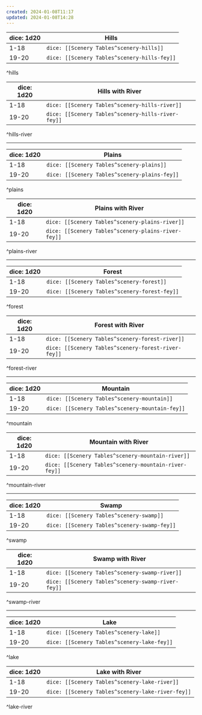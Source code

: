 ```yaml
---
created: 2024-01-08T11:17
updated: 2024-01-08T14:28
---
```


| dice: 1d20 | Hills |
| ---- | ---- |
| 1-18 | `dice: [[Scenery Tables^scenery-hills]]` |
| 19-20 | `dice: [[Scenery Tables^scenery-hills-fey]]` |
^hills

| dice: 1d20 | Hills with River |
| ---- | ---- |
| 1-18 | `dice: [[Scenery Tables^scenery-hills-river]]` |
| 19-20 | `dice: [[Scenery Tables^scenery-hills-river-fey]]` |
^hills-river

---

| dice: 1d20 | Plains |
| ---- | ---- |
| 1-18 | `dice: [[Scenery Tables^scenery-plains]]` |
| 19-20 | `dice: [[Scenery Tables^scenery-plains-fey]]` |
^plains

| dice: 1d20 | Plains with River |
| ---- | ---- |
| 1-18 | `dice: [[Scenery Tables^scenery-plains-river]]` |
| 19-20 | `dice: [[Scenery Tables^scenery-plains-river-fey]]` |
^plains-river

---

| dice: 1d20 | Forest |
| ---- | ---- |
| 1-18 | `dice: [[Scenery Tables^scenery-forest]]` |
| 19-20 | `dice: [[Scenery Tables^scenery-forest-fey]]` |
^forest

| dice: 1d20 | Forest with River |
| ---- | ---- |
| 1-18 | `dice: [[Scenery Tables^scenery-forest-river]]` |
| 19-20 | `dice: [[Scenery Tables^scenery-forest-river-fey]]` |
^forest-river

---

| dice: 1d20 | Mountain |
| ---- | ---- |
| 1-18 | `dice: [[Scenery Tables^scenery-mountain]]` |
| 19-20 | `dice: [[Scenery Tables^scenery-mountain-fey]]` |
^mountain

| dice: 1d20 | Mountain with River |
| ---- | ---- |
| 1-18 | `dice: [[Scenery Tables^scenery-mountain-river]]` |
| 19-20 | `dice: [[Scenery Tables^scenery-mountain-river-fey]]` |
^mountain-river

---

| dice: 1d20 | Swamp |
| ---- | ---- |
| 1-18 | `dice: [[Scenery Tables^scenery-swamp]]` |
| 19-20 | `dice: [[Scenery Tables^scenery-swamp-fey]]` |
^swamp

| dice: 1d20 | Swamp with River |
| ---- | ---- |
| 1-18 | `dice: [[Scenery Tables^scenery-swamp-river]]` |
| 19-20 | `dice: [[Scenery Tables^scenery-swamp-river-fey]]` |
^swamp-river

---

| dice: 1d20 | Lake |
| ---- | ---- |
| 1-18 | `dice: [[Scenery Tables^scenery-lake]]` |
| 19-20 | `dice: [[Scenery Tables^scenery-lake-fey]]` |
^lake

| dice: 1d20 | Lake with River |
| ---- | ---- |
| 1-18 | `dice: [[Scenery Tables^scenery-lake-river]]` |
| 19-20 | `dice: [[Scenery Tables^scenery-lake-river-fey]]` |
^lake-river